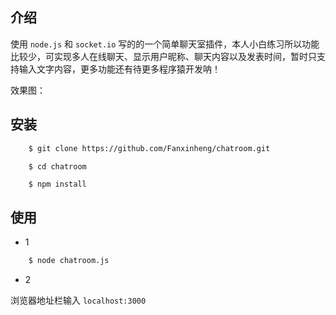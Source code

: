 
介绍
----
使用 `node.js` 和 `socket.io` 写的的一个简单聊天室插件，本人小白练习所以功能比较少，可实现多人在线聊天、显示用户昵称、聊天内容以及发表时间，暂时只支持输入文字内容，更多功能还有待更多程序猿开发呐！

效果图：




安装
----
```sh
    $ git clone https://github.com/Fanxinheng/chatroom.git 
```
```
    $ cd chatroom
```
```sh
    $ npm install
```


使用
----
- 1
```sh
    $ node chatroom.js
```
- 2

浏览器地址栏输入 `localhost:3000`
